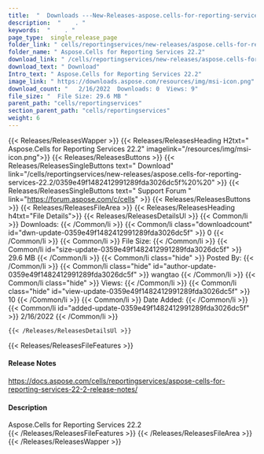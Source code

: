 ```yaml
---
title:  "  Downloads ---New-Releases-aspose.cells-for-reporting-services-22.2 . " 
description:  "    . " 
keywords:  "    . " 
page_type:  single_release_page
folder_link: " cells/reportingservices/new-releases/aspose.cells-for-reporting-services-22.2/"
folder_name: " Aspose.Cells for Reporting Services 22.2"
download_link: " /cells/reportingservices/new-releases/aspose.cells-for-reporting-services-22.2/0359e49f1482412991289fda3026dc5f"
download_text: " Download"
Intro_text: " Aspose.Cells for Reporting Services 22.2"
image_link: " https://downloads.aspose.com/resources/img/msi-icon.png"
download_count: "   2/16/2022  Downloads: 0  Views: 9"
file_size: "  File Size: 29.6 MB "
parent_path: "cells/reportingservices"
section_parent_path: "cells/reportingservices"
weight: 6 
---
```


{{< Releases/ReleasesWapper >}}
  {{< Releases/ReleasesHeading H2txt=" Aspose.Cells for Reporting Services 22.2" imagelink="/resources/img/msi-icon.png">}}
  {{< Releases/ReleasesButtons >}}
    {{< Releases/ReleasesSingleButtons text=" Download" link="/cells/reportingservices/new-releases/aspose.cells-for-reporting-services-22.2/0359e49f1482412991289fda3026dc5f%20%20" >}}
    {{< Releases/ReleasesSingleButtons text=" Support Forum " link="https://forum.aspose.com/c/cells" >}}
  {{< Releases/ReleasesButtons >}}
  {{< Releases/ReleasesFileArea >}}
    {{< Releases/ReleasesHeading h4txt="File Details">}}
    {{< Releases/ReleasesDetailsUl >}}
            {{< Common/li  >}} Downloads: {{< /Common/li >}} 
      {{< Common/li class="downloadcount" id="dwn-update-0359e49f1482412991289fda3026dc5f" >}} 0 {{< /Common/li >}} 
      {{< Common/li  >}} File Size: {{< /Common/li >}} 
      {{< Common/li id="size-update-0359e49f1482412991289fda3026dc5f" >}} 29.6 MB {{< /Common/li >}} 
      {{< Common/li  class="hide" >}} Posted By: {{< /Common/li >}} 
      {{< Common/li class="hide" id="author-update-0359e49f1482412991289fda3026dc5f" >}} wangtao {{< /Common/li >}} 
      {{< Common/li class="hide"  >}} Views: {{< /Common/li >}} 
      {{< Common/li class="hide" id="view-update-0359e49f1482412991289fda3026dc5f" >}} 10 {{< /Common/li >}} 
      {{< Common/li  >}} Date Added: {{< /Common/li >}} 
      {{< Common/li id="added-update-0359e49f1482412991289fda3026dc5f" >}} 2/16/2022 {{< /Common/li >}} 

    {{< /Releases/ReleasesDetailsUl >}}

  {{< Releases/ReleasesFileFeatures >}}
      <h4>Release Notes</h4><div><a href="https://docs.aspose.com/cells/reportingservices/aspose-cells-for-reporting-services-22-2-release-notes/">https://docs.aspose.com/cells/reportingservices/aspose-cells-for-reporting-services-22-2-release-notes/</a></div><h4>Description</h4><div class="HTMLDescription">Aspose.Cells for Reporting Services 22.2</div>
  {{< /Releases/ReleasesFileFeatures >}}
 {{< /Releases/ReleasesFileArea >}}
{{< /Releases/ReleasesWapper >}}


